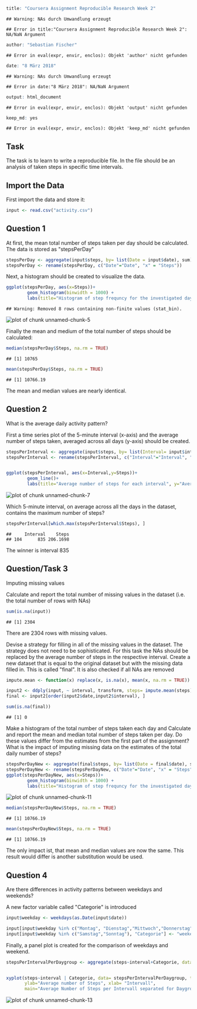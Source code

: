 

```r
title: "Coursera Assignment Reproducible Research Week 2"
```

```
## Warning: NAs durch Umwandlung erzeugt
```

```
## Error in title:"Coursera Assignment Reproducible Research Week 2": NA/NaN Argument
```

```r
author: "Sebastian Fischer"
```

```
## Error in eval(expr, envir, enclos): Objekt 'author' nicht gefunden
```

```r
date: "8 März 2018"
```

```
## Warning: NAs durch Umwandlung erzeugt
```

```
## Error in date:"8 März 2018": NA/NaN Argument
```

```r
output: html_document 
```

```
## Error in eval(expr, envir, enclos): Objekt 'output' nicht gefunden
```

```r
keep_md: yes
```

```
## Error in eval(expr, envir, enclos): Objekt 'keep_md' nicht gefunden
```



## Task

The task is to learn to write a reproducible file. In the file should be an analysis of taken steps in specific time 
intervals.

## Import the Data

First import the data and store it:


```r
input <- read.csv("activity.csv")
```

## Question 1

At first, the mean total number of steps taken per day should be calculated. The data is stored as "stepsPerDay"



```r
stepsPerDay <- aggregate(input$steps, by= list(Date = input$date), sum)
stepsPerDay <- rename(stepsPerDay, c("Date"="Date", "x" = "Steps"))
```

Next, a histogram should be created to visualize the data.


```r
ggplot(stepsPerDay, aes(x=Steps))+
        geom_histogram(binwidth = 1000) +
        labs(title="Histogram of step frequncy for the investigated days", x= "Number of steps", y= "Frequency")
```

```
## Warning: Removed 8 rows containing non-finite values (stat_bin).
```

![plot of chunk unnamed-chunk-5](figure/unnamed-chunk-5-1.png)

Finally the mean and medium of the total number of  steps should be calculated:


```r
median(stepsPerDay$Steps, na.rm = TRUE)
```

```
## [1] 10765
```

```r
mean(stepsPerDay$Steps, na.rm = TRUE)
```

```
## [1] 10766.19
```

The mean and median values are nearly identical.

## Question 2

What is the average daily activity pattern?

First a time series plot of the 5-minute interval (x-axis) and the average number of steps taken, averaged across all 
days (y-axis) should be created.


```r
stepsPerInterval <- aggregate(input$steps, by= list(Interval= input$interval),mean, na.rm=TRUE)
stepsPerInterval <- rename(stepsPerInterval, c("Interval"="Interval", "x" = "Steps"))


ggplot(stepsPerInterval, aes(x=Interval,y=Steps))+
        geom_line()+
        labs(title="Average number of steps for each interval", y="Average number of steps")
```

![plot of chunk unnamed-chunk-7](figure/unnamed-chunk-7-1.png)

Which 5-minute interval, on average across all the days in the dataset, contains the maximum number of steps?


```r
stepsPerInterval[which.max(stepsPerInterval$Steps), ]
```

```
##     Interval    Steps
## 104      835 206.1698
```

The winner is interval 835

## Question/Task 3

Imputing missing values

Calculate and report the total number of missing values in the dataset (i.e. the total number of rows with NAs)


```r
sum(is.na(input))
```

```
## [1] 2304
```
 There are 2304 rows with missing values.
 
 Devise a strategy for filling in all of the missing values in the dataset. The strategy does not need to be sophisticated. 
 For this task the NAs should be replaced by the average number of steps in the respective interval. Create a new dataset
 that is equal to the original dataset but with the missing data filled in. This is called "final". It is also checked if
 all NAs are removed


```r
impute.mean <- function(x) replace(x, is.na(x), mean(x, na.rm = TRUE))

input2 <- ddply(input, ~ interval, transform, steps= impute.mean(steps))
final <- input2[order(input2$date,input2$interval), ]

sum(is.na(final))
```

```
## [1] 0
```

Make a histogram of the total number of steps taken each day and Calculate and report the mean and median total number 
of steps taken per day. Do these values differ from the estimates from the first part of the assignment? What is the 
impact of imputing missing data on the estimates of the total daily number of steps?



```r
stepsPerDayNew <- aggregate(final$steps, by= list(Date = final$date), sum)
stepsPerDayNew <- rename(stepsPerDayNew, c("Date"="Date", "x" = "Steps"))
ggplot(stepsPerDayNew, aes(x=Steps))+
        geom_histogram(binwidth = 1000) +
        labs(title="Histogram of step frequncy for the investigated days", x= "Number of steps", y= "Frequency")
```

![plot of chunk unnamed-chunk-11](figure/unnamed-chunk-11-1.png)

```r
median(stepsPerDayNew$Steps, na.rm = TRUE)
```

```
## [1] 10766.19
```

```r
mean(stepsPerDayNew$Steps, na.rm = TRUE)
```

```
## [1] 10766.19
```

The only impact ist, that mean and median values are now the same. This result would differ is another substitution
would be used.


## Question 4

Are there differences in activity patterns between weekdays and weekends?

A new factor variable called "Categorie" is introduced


```r
input$weekday <- weekdays(as.Date(input$date))

input[input$weekday %in% c("Montag", "Dienstag","Mittwoch","Donnerstag","Freitag"), "Categorie"] <- "weekday"
input[input$weekday %in% c("Samstag","Sonntag"), "Categorie"] <- "weekend"
```

Finally, a panel plot is created for the comparison of weekdays and weekend.


```r
stepsPerIntervalPerDaygroup <- aggregate(steps~interval+Categorie, data=input, mean)


xyplot(steps~interval | Categorie, data= stepsPerIntervalPerDaygroup, type="l", layout=c(1,2), 
       ylab="Average number of Steps", xlab= "Intervall", 
       main="Average Number of Steps per Intervall separated for Daygroups")
```

![plot of chunk unnamed-chunk-13](figure/unnamed-chunk-13-1.png)
```

